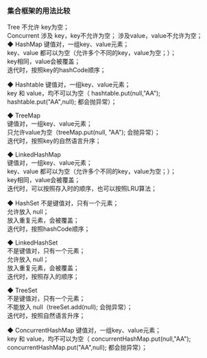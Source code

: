 ### 集合框架的用法比较  
Tree 不允许 key为空；  
Concurrent 涉及 key，key不允许为空； 涉及value，value不允许为空；  
◆ HashMap
键值对，一组key、value元素；  
key、value 都可以为空（允许多个不同的key，value为空；）；  
key相同，value会被覆盖；  
迭代时，按照key的hashCode顺序；  

◆ Hashtable
键值对，一组key、value元素；  
key 和 value，均不可以为空（ hashtable.put(null,"AA");     hashtable.put("AA",null);  都会抛异常）；    

◆ TreeMap  
键值对，一组key、value元素；  
只允许value为空（treeMap.put(null, "AA"); 会抛异常）；  
迭代时，按照key的自然语言升序；  

◆ LinkedHashMap  
键值对，一组key、value元素；  
key、value 都可以为空（允许多个不同的key，value为空；）；  
key相同，value会被覆盖；  
迭代时，可以按照存入时的顺序，也可以按照LRU算法；  

◆ HashSet
不是键值对，只有一个元素；  
允许放入 null；  
放入重复元素，会被覆盖；  
迭代时，按照hashCode顺序；  

◆ LinkedHashSet  
不是键值对，只有一个元素；  
允许放入 null；  
放入重复元素，会被覆盖；  
迭代时，按照存入的顺序；  

◆ TreeSet  
不是键值对，只有一个元素；  
不能放入 null（treeSet.add(null); 会抛异常）；  
迭代时，按照自然语言升序；  

◆ ConcurrentHashMap
键值对，一组key、value元素；  
key 和 value，均不可以为空（ concurrentHashMap.put(null,"AA");     concurrentHashMap.put("AA",null);  都会抛异常）；  




